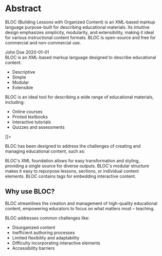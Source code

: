 # Abstract

BLOC (Building Lessons with Organized Content) is an XML-based markup language purpose-built for describing educational
materials. Its intuitive design emphasizes simplicity, modularity, and extensibility, making it ideal for various
instructional content formats.
<note>
    BLOC is open-source and free for commercial and non-commercial use.
</note>

<code-block collapsed-title="Example BLOC Lesson" lang="xml" collapsible="true">
<![CDATA[
<?xml version="1.0" encoding="utf-8" ?>
<lesson format="print">
    <title>An Intoduction to BLOC</title>
    <author>John Doe</author>
    <date>2020-01-01</date>
    <content>
        <section>
            <title>What is BLOC?</title>
            <definition title="BLOC">
                BLOC is an XML-based markup language designed to describe educational content.
            </definition>
        </section>
        <section>
            <title>Key Features</title>
            <ul>
                <li>Descriptive</li>
                <li>Simple</li>
                <li>Modular</li>
                <li>Extensible</li>
            </ul>
        </section>
        <section>
            <title>Uses</title>
            <p>BLOC is an ideal tool for describing a wide range of educational materials, including:</p>
            <ul>
                <li>Online courses</li>
                <li>Printed textbooks</li>
                <li>Interactive tutorials</li>
                <li>Quizzes and assessments</li>
            </ul>
        </section>
    </content>
</lesson>
]]>
</code-block>

BLOC has been designed to address the challenges of creating and managing educational content, such as:

<deflist type="full">
<def title="Serving the same content in different formats (e.g., web pages, eBooks, PDFs)">
BLOC's XML foundation allows for easy transformation and styling, providing a single source for diverse outputs.
</def>
<def title="Reusing content across different courses or materials">
BLOC's modular structure makes it easy to repurpose lessons, sections, or individual content elements.
</def>
<def title="Storing interactive content (e.g., quizzes, assessments)">
BLOC contains tags for embedding interactive content.
</def>
</deflist>

## Why use BLOC?
BLOC streamlines the creation and management of high-quality educational content, empowering educators to focus on what matters most – teaching.

BLOC addresses common challenges like:
- Disorganized content
- Inefficient authoring processes
- Limited flexibility and adaptability
- Difficulty incorporating interactive elements
- Accessibility barriers